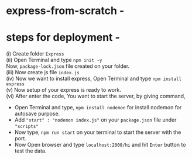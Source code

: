 # express-from-scratch -
# steps for deployment -
(i) Create folder ```Express```<br>
(ii) Open Terminal and type ```npm init -y```<br>Now,
```package-lock.json``` file created on your folder.<br>
(iii) Now create js file ```index.js```<br>
(iv) Now we want to install express, Open Terminal and type ```npm install express```<br>
(v) Now setup of your express is ready to work.<br>
(vi) After enter the code, You want to start the server, by giving command,<br>
* Open Terminal and type, ```npm install nodemon``` for install nodemon for autosave purpose.<br>
* Add ```"start" : "nodemon index.js"``` on your ```package.json``` file under ```"scripts"```<br>
* Now type, ```npm run start``` on your terminal to start the server with the port.<br>
* Now Open browser and type ```localhost:2000/hi``` and hit ```Enter``` button to test the data.

